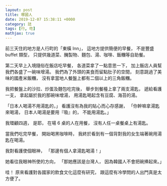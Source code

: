 ```yaml
---
layout: post
title: 哪國人
date: 2019-12-07 15:38:11 +0000
category: 誌
tags: [行, 吃]
mathjax: true
---
```


前三天住的地方是人行町的「東橫 Inn」，
這地方提供簡便的早餐，
不是豐盛 buffet 類型，
只提供幾道菜、醃製物、麵包、湯、咖啡、飯糰等自助餐。

<!--more-->

第二天早上入境隨俗在飯店吃早餐，
各道菜拿了一點意思一下，
加上飯店人員幫我們各盛了一碗味增湯。
我們為了外頭的美食而留點肚子的空間，
刻意跳過了美味的國產米飯糰，
沒有拿當地人餐盤上都有二個以上的三角飯糰。

我把餐盤上的沙拉、炒蛋及麵包吃完後，
舉步到餐檯上拿了兩支湯匙，
遞給看護一支，
拿起屬於我的那碗味增湯，
用湯匙喝起含有豆腐、海苔的湯。

「日本人喝湯不用湯匙的，」
看護沒有為我的貼心而心存感謝，
「你幹嘛拿湯匙來喝湯，
日本人喝湯是要用『吸』的，
不能用湯匙。」

我環顧四週，
是耶，
在場 6 桌的人在用餐，
沒有人任一桌餐桌上有湯匙。

當我們吃完早餐，
開始喝黑咖啡時，
我終於看到有一個背對我的女生端著碗用湯匙在喝湯。

我對看護使個眼神，
「那邊有個人拿湯匙喝湯！」

她看往我眼神所使的方向，
「那她應該是台灣人，
因為韓國人不會把碗捧起來。」

哇！
原來看護對各國家的飲食文化這麼有研究，
跟這麼有冷學問的人出門真是太方便了。


